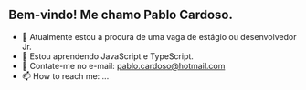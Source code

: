 ## Bem-vindo! Me chamo Pablo Cardoso.

- 🔭 Atualmente estou a procura de uma vaga de estágio ou desenvolvedor Jr.
- 🌱 Estou aprendendo JavaScript e TypeScript.
- 💬 Contate-me no e-mail: pablo.cardoso@hotmail.com
- 📫 How to reach me: ...

